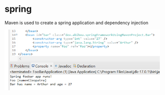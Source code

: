 # spring

Maven is used to create a spring application and dependency injection

![Alt text](image.png)